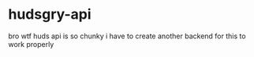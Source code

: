 # hudsgry-api
bro wtf huds api is so chunky i have to create another backend for this to work properly
